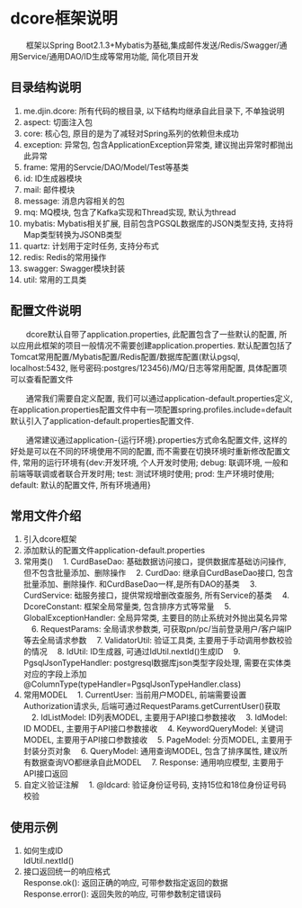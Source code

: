# dcore框架说明
　　框架以Spring Boot2.1.3+Mybatis为基础,集成邮件发送/Redis/Swagger/通用Service/通用DAO/ID生成等常用功能, 简化项目开发
  
## 目录结构说明
1. me.djin.dcore: 所有代码的根目录, 以下结构均继承自此目录下, 不单独说明
2. aspect: 切面注入包
3. core: 核心包, 原目的是为了减轻对Spring系列的依赖但未成功
4. exception: 异常包, 包含ApplicationException异常类, 建议抛出异常时都抛出此异常
5. frame: 常用的Servcie/DAO/Model/Test等基类
6. id: ID生成器模块
7. mail: 邮件模块
8. message: 消息内容相关的包
9. mq: MQ模块, 包含了Kafka实现和Thread实现, 默认为thread
10. mybatis: Mybatis相关扩展, 目前包含PGSQL数据库的JSON类型支持, 支持将Map类型转换为JSONB类型
11. quartz: 计划用于定时任务, 支持分布式
12. redis: Redis的常用操作
13. swagger: Swagger模块封装
14. util: 常用的工具类

## 配置文件说明
　　dcore默认自带了application.properties, 此配置包含了一些默认的配置, 所以应用此框架的项目一般情况不需要创建application.properties. 默认配置包括了Tomcat常用配置/Mybatis配置/Redis配置/数据库配置(默认pgsql, localhost:5432, 账号密码:postgres/123456)/MQ/日志等常用配置, 具体配置项可以查看配置文件    

　　通常我们需要自定义配置, 我们可以通过application-default.properties定义, 在application.properties配置文件中有一项配置spring.profiles.include=default默认引入了application-default.properties配置文件.  

　　通常建议通过application-{运行环境}.properties方式命名配置文件, 这样的好处是可以在不同的环境使用不同的配置, 而不需要在切换环境时重新修改配置文件, 常用的运行环境有{dev:开发环境, 个人开发时使用; debug: 联调环境, 一般和前端等联调或者联合开发时用; test: 测试环境时使用; prod: 生产环境时使用; default: 默认的配置文件, 所有环境通用}

## 常用文件介绍
1. 引入dcore框架
2. 添加默认的配置文件application-default.properties
3. 常用类()
  　1. CurdBaseDao: 基础数据访问接口，提供数据库基础访问操作, 但不包含批量添加、删除操作
  　2. CurdDao: 继承自CurdBaseDao接口, 包含批量添加、删除操作. 和CurdBaseDao一样,是所有DAO的基类
  　3. CurdService: 础服务接口，提供常规增删改查服务, 所有Service的基类
  　4. DcoreConstant: 框架全局常量类, 包含排序方式等常量
  　5. GlobalExceptionHandler: 全局异常类, 主要目的防止系统对外抛出莫名异常
  　6. RequestParams: 全局请求参数类, 可获取pn/pc/当前登录用户/客户端IP等去全局请求参数
  　7. ValidatorUtil: 验证工具类, 主要用于手动调用参数校验的情况
  　8. IdUtil: ID生成器, 可通过IdUtil.nextId()生成ID
  　9. PgsqlJsonTypeHandler: postgresql数据库json类型字段处理, 需要在实体类对应的字段上添加@ColumnType(typeHandler=PgsqlJsonTypeHandler.class)
4. 常用MODEL
  　1. CurrentUser: 当前用户MODEL, 前端需要设置Authorization请求头, 后端可通过RequestParams.getCurrentUser()获取
  　2. IdListModel: ID列表MODEL, 主要用于API接口参数接收
  　3. IdModel: ID MODEL, 主要用于API接口参数接收
  　4. KeywordQueryModel: 关键词MODEL, 主要用于API接口参数接收
  　5. PageModel: 分页MODEL, 主要用于封装分页对象
  　6. QueryModel: 通用查询MODEL, 包含了排序属性, 建议所有数据查询VO都继承自此MODEL
  　7. Response: 通用响应模型, 主要用于API接口返回
5. 自定义验证注解
  　1. @Idcard: 验证身份证号码, 支持15位和18位身份证号码校验

## 使用示例
1. 如何生成ID  
IdUtil.nextId()
2. 接口返回统一的响应格式  
Response.ok(): 返回正确的响应, 可带参数指定返回的数据  
Response.error(): 返回失败的响应, 可带参数制定错误码  